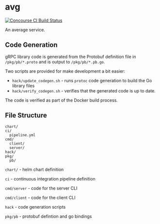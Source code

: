# avg

[![Concourse CI Build Status](https://ci.k8s.bell.wtf/api/v1/teams/main/pipelines/avg/badge)](https://ci.k8s.bell.wtf/teams/main/pipelines/avg)

An average service.

## Code Generation

gRPC library code is generated from the Protobuf definition file in `/pkg/pb/*.proto` and is output to `/pkg/pb/*.pb.go`.

Two scripts are provided for make development a bit easier:

* `hack/update_codegen.sh` - runs `protoc` code generation to build the Go library files
* `hack/verify_codegen.sh` - verifies that the generated code is up to date.

The code is verified as part of the Docker build process.

## File Structure

```
chart/
ci/
  pipeline.yml
cmd/
  client/
  server/
hack/
pkg/
  pb/
```

`chart/` - helm chart definition

`ci` - continuous integration pipeline definition

`cmd/server` - code for the server CLI

`cmd/client` - code for the client CLI

`hack` - code generation scripts

`pkg/pb` - protobuf defintion and go bindings